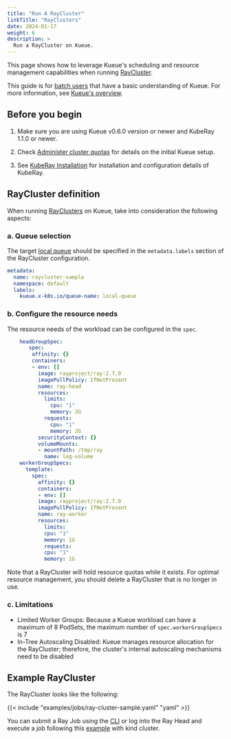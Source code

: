 ```yaml
---
title: "Run A RayCluster"
linkTitle: "RayClusters"
date: 2024-01-17
weight: 6
description: >
  Run a RayCluster on Kueue.
---
```


This page shows how to leverage Kueue's scheduling and resource management capabilities when running [RayCluster](https://docs.ray.io/en/latest/cluster/getting-started.html).

This guide is for [batch users](/docs/tasks#batch-user) that have a basic understanding of Kueue. For more information, see [Kueue's overview](/docs/overview).

## Before you begin

1. Make sure you are using Kueue v0.6.0 version or newer and KubeRay 1.1.0 or newer.

2. Check [Administer cluster quotas](/docs/tasks/administer_cluster_quotas) for details on the initial Kueue setup.

3. See [KubeRay Installation](https://ray-project.github.io/kuberay/deploy/installation/) for installation and configuration details of KubeRay.

## RayCluster definition

When running [RayClusters](https://docs.ray.io/en/latest/cluster/getting-started.html) on
Kueue, take into consideration the following aspects:

### a. Queue selection

The target [local queue](/docs/concepts/local_queue) should be specified in the `metadata.labels` section of the RayCluster configuration.

```yaml
metadata:
  name: raycluster-sample
  namespace: default
  labels:
    kueue.x-k8s.io/queue-name: local-queue
```

### b. Configure the resource needs

The resource needs of the workload can be configured in the `spec`.

```yaml
    headGroupSpec:
       spec:
        affinity: {}
        containers:
        - env: []
          image: rayproject/ray:2.7.0
          imagePullPolicy: IfNotPresent
          name: ray-head
          resources:
            limits:
              cpu: "1"
              memory: 2G
            requests:
              cpu: "1"
              memory: 2G
          securityContext: {}
          volumeMounts:
          - mountPath: /tmp/ray
            name: log-volume
    workerGroupSpecs:
      template:
        spec:
          affinity: {}
          containers:
          - env: []
          image: rayproject/ray:2.7.0
          imagePullPolicy: IfNotPresent
          name: ray-worker
          resources:
            limits:
            cpu: "1"
            memory: 1G
            requests:
            cpu: "1"
            memory: 1G
```

Note that a RayCluster will hold resource quotas while it exists. For optimal resource management, you should delete a RayCluster that is no longer in use.

### c. Limitations
- Limited Worker Groups: Because a Kueue workload can have a maximum of 8 PodSets, the maximum number of `spec.workerGroupSpecs` is 7
- In-Tree Autoscaling Disabled: Kueue manages resource allocation for the RayCluster; therefore, the cluster's internal autoscaling mechanisms need to be disabled

## Example RayCluster

The RayCluster looks like the following:

{{< include "examples/jobs/ray-cluster-sample.yaml" "yaml" >}}

You can submit a Ray Job using the [CLI](https://docs.ray.io/en/latest/cluster/running-applications/job-submission/quickstart.html) or log into the Ray Head and execute a job following this [example](https://ray-project.github.io/kuberay/deploy/helm-cluster/#end-to-end-example) with kind cluster. 